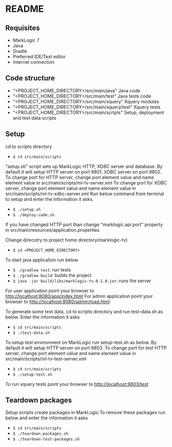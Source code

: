  README
========

## Requisites
- MarkLogic 7
- Java
- Gradle
- Preferred IDE/Text editor
- Internet connection

## Code structure
- "<PROJECT_HOME_DIRECTORY>/src/main/java"  Java code
- "<PROJECT_HOME_DIRECTORY>/src/main/test"  Java tests code
- "<PROJECT_HOME_DIRECTORY>/src/main/xquery"  Xquery modules
- "<PROJECT_HOME_DIRECTORY>/src/main/xquery/test"  Xquery tests
- "<PROJECT_HOME_DIRECTORY>/src/main/scripts"  Setup, deployment and test data scripts


## Setup
cd to scripts directory
- `$ cd src/main/scripts`

"setup.sh" script sets up MarkLogic HTTP, XDBC server and database. By default it will setup HTTP server on port 9801, XDBC server on port 9802.
To change port for HTTP server, change port element value and name element value in src/main/scripts/ml-tv-server.xml
To change port for XDBC server, change port element value and name element value in src/main/scripts/ml-tv-xdbc-server.xml
Run below command from terminal to setup and enter the information it asks.
- `$ ./setup.sh`
- `$ ./deploy-code.sh`

If you have changed HTTP port than change "marklogic.api.port" property in src/main/resources/application.properties

Change direcotry to project home directory(marklogic-tv)
- `$ cd <PROJECT_HOME_DIRECTORY>`

To start java application run below
- `$ ./gradlew test`: run tests
- `$ ./gradlew build`: builds the project
- `$ java -jar build/libs/marklogic-tv-0.1.0.jar`: runs the server

For user application point your browser to [http://localhost:8080/app/index.html](http://localhost:8080/app/index.html)
For admin application point your browser to [http://localhost:8080/admin/load.html](http://localhost:8080/admin/load.html)

To generate some test data, cd to scripts directory and run test-data.sh as below. Enter the information it asks
- `$ cd src/main/scripts`
- `$ ./test-data.sh`

To setup test environment on MarkLogic run setup-test.sh as below. By default it will setup HTTP server on port 9803.
To change port for test HTTP server, change port element value and name element value in src/main/scripts/ml-tv-test-server.xml
- `$ cd src/main/scripts`
- `$ ./setup-test.sh`

To run xquery tests point your browser to [http://localhost:9803/test](http://localhost:9803/test)

## Teardown packages
Setup scripts create packages in MarkLogic.To remove these packages run below and enter the information it asks
- `$ cd src/main/scripts`
- `$ ./teardown-packages.sh`
- `$ ./teardown-test-packages.sh`




